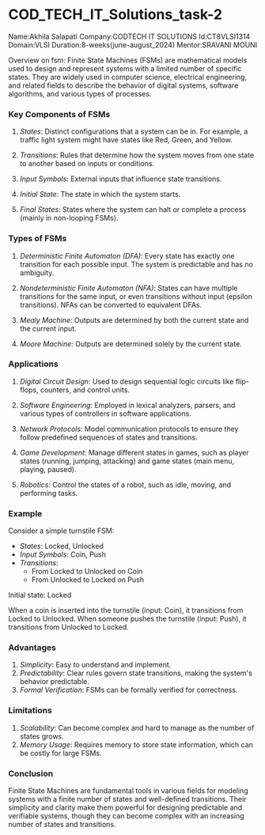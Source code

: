 # COD_TECH_IT_Solutions_task-2
Name:Akhila Salapati
Company:CODTECH IT SOLUTIONS
Id:CT8VLSI1314
Domain:VLSI
Duration:8-weeks(june-august_2024)
Mentor:SRAVANI MOUNI

Overview on fsm:
Finite State Machines (FSMs) are mathematical models used to design and represent systems with a limited number of specific states. They are widely used in computer science, electrical engineering, and related fields to describe the behavior of digital systems, software algorithms, and various types of processes.

### Key Components of FSMs

1. *States*: Distinct configurations that a system can be in. For example, a traffic light system might have states like Red, Green, and Yellow.

2. *Transitions*: Rules that determine how the system moves from one state to another based on inputs or conditions.

3. *Input Symbols*: External inputs that influence state transitions.

4. *Initial State*: The state in which the system starts.

5. *Final States*: States where the system can halt or complete a process (mainly in non-looping FSMs).

### Types of FSMs

1. *Deterministic Finite Automaton (DFA)*: Every state has exactly one transition for each possible input. The system is predictable and has no ambiguity.

2. *Nondeterministic Finite Automaton (NFA)*: States can have multiple transitions for the same input, or even transitions without input (epsilon transitions). NFAs can be converted to equivalent DFAs.

3. *Mealy Machine*: Outputs are determined by both the current state and the current input.

4. *Moore Machine*: Outputs are determined solely by the current state.

### Applications

1. *Digital Circuit Design*: Used to design sequential logic circuits like flip-flops, counters, and control units.

2. *Software Engineering*: Employed in lexical analyzers, parsers, and various types of controllers in software applications.

3. *Network Protocols*: Model communication protocols to ensure they follow predefined sequences of states and transitions.

4. *Game Development*: Manage different states in games, such as player states (running, jumping, attacking) and game states (main menu, playing, paused).

5. *Robotics*: Control the states of a robot, such as idle, moving, and performing tasks.

### Example

Consider a simple turnstile FSM:
- *States*: Locked, Unlocked
- *Input Symbols*: Coin, Push
- *Transitions*:
  - From Locked to Unlocked on Coin
  - From Unlocked to Locked on Push

Initial state: Locked

When a coin is inserted into the turnstile (input: Coin), it transitions from Locked to Unlocked. When someone pushes the turnstile (input: Push), it transitions from Unlocked to Locked.

### Advantages

1. *Simplicity*: Easy to understand and implement.
2. *Predictability*: Clear rules govern state transitions, making the system's behavior predictable.
3. *Formal Verification*: FSMs can be formally verified for correctness.

### Limitations

1. *Scalability*: Can become complex and hard to manage as the number of states grows.
2. *Memory Usage*: Requires memory to store state information, which can be costly for large FSMs.

### Conclusion

Finite State Machines are fundamental tools in various fields for modeling systems with a finite number of states and well-defined transitions. Their simplicity and clarity make them powerful for designing predictable and verifiable systems, though they can become complex with an increasing number of states and transitions.


